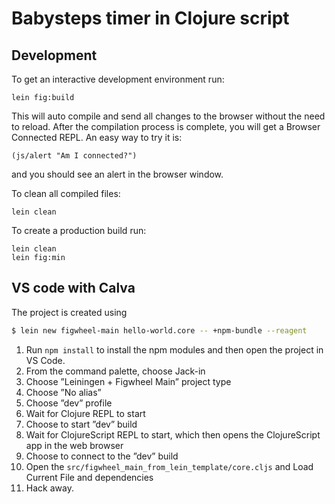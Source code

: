 # Babysteps timer in Clojure script

## Development

To get an interactive development environment run:

    lein fig:build

This will auto compile and send all changes to the browser without the
need to reload. After the compilation process is complete, you will
get a Browser Connected REPL. An easy way to try it is:

    (js/alert "Am I connected?")

and you should see an alert in the browser window.

To clean all compiled files:

	lein clean

To create a production build run:

	lein clean
	lein fig:min

## VS code with Calva

The project is created using

```bash
$ lein new figwheel-main hello-world.core -- +npm-bundle --reagent
```

 1. Run `npm install` to install the npm modules and then open the project in VS Code.
 2. From the command palette, choose Jack-in
 3. Choose ”Leiningen + Figwheel Main” project type
 4. Choose ”No alias”
 5. Choose ”dev” profile
 6. Wait for Clojure REPL to start
 7. Choose to start ”dev” build
 8. Wait for ClojureScript REPL to start, which then opens the ClojureScript app in the web browser
 9. Choose to connect to the ”dev” build
10. Open the `src/figwheel_main_from_lein_template/core.cljs` and Load Current File and dependencies
11. Hack away.

